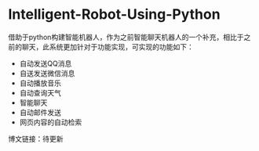 # Intelligent-Robot-Using-Python


借助于python构建智能机器人，作为之前智能聊天机器人的一个补充，相比于之前的聊天，此系统更加针对于功能实现，可实现的功能如下：

+ 自动发送QQ消息
+ 自送发送微信消息
+ 自动播放音乐
+ 自动查询天气
+ 智能聊天
+ 自动邮件发送
+ 网页内容的自动检索

博文链接：待更新
